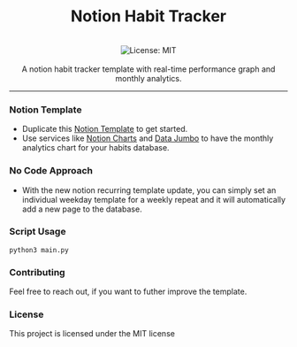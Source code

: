 <div align="center">
<h1 align="center">Notion Habit Tracker</h1>
<br />
<img alt="License: MIT" src="https://img.shields.io/badge/License-MIT-blue.svg" /><br>
<br>
A notion habit tracker template with real-time performance graph and monthly analytics.
</div>

***

### Notion Template
- Duplicate this [Notion Template](https://www.notion.so/ashleymavericks/Habit-Tracker-with-Monthly-Analytics-f2eb2e10ae9840249e040d9f2e0caa87) to get started.
- Use services like [Notion Charts](https://notioncharts.io/) and [Data Jumbo](https://www.datajumbo.co/) to have the monthly analytics chart for your habits database.

### No Code Approach
- With the new notion recurring template update, you can simply set an individual weekday template for a weekly repeat and it will automatically add a new page to the database.

### Script Usage
```
python3 main.py
```

### Contributing
Feel free to reach out, if you want to futher improve the template.

### License
This project is licensed under the MIT license
